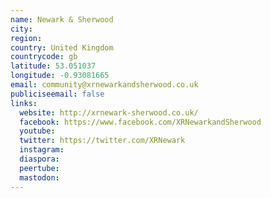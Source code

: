 ```yaml
---
name: Newark & Sherwood
city:
region:
country: United Kingdom
countrycode: gb
latitude: 53.051037
longitude: -0.93081665
email: community@xrnewarkandsherwood.co.uk
publiciseemail: false
links:
  website: http://xrnewark-sherwood.co.uk/
  facebook: https://www.facebook.com/XRNewarkandSherwood
  youtube:
  twitter: https://twitter.com/XRNewark
  instagram:
  diaspora:
  peertube:
  mastodon:
---
```

